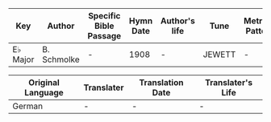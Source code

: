 Key | Author   | Specific Bible Passage     |Hymn Date |Author's life |Tune |Metrical Pattern   |Composer/Source
-- | --------- | ---------------------------|----------|--------------|-----|-------------------|-------------  
E♭ Major |B. Schmolke |- |1908 |- |JEWETT |- |C. M. Von Weber

Original Language | Translater | Translation Date   | Translater's Life  
----------------- | --------- | --------------------|-------------     
German |- |- |-
